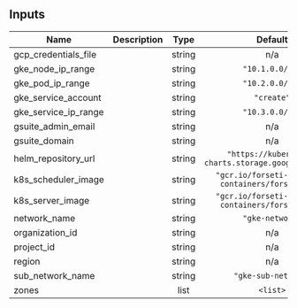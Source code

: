 [^]: (autogen_docs_start)

## Inputs

| Name | Description | Type | Default | Required |
|------|-------------|:----:|:-----:|:-----:|
| gcp\_credentials\_file |  | string | n/a | yes |
| gke\_node\_ip\_range |  | string | `"10.1.0.0/20"` | no |
| gke\_pod\_ip\_range |  | string | `"10.2.0.0/20"` | no |
| gke\_service\_account |  | string | `"create"` | no |
| gke\_service\_ip\_range |  | string | `"10.3.0.0/20"` | no |
| gsuite\_admin\_email |  | string | n/a | yes |
| gsuite\_domain |  | string | n/a | yes |
| helm\_repository\_url |  | string | `"https://kubernetes-charts.storage.googleapis.com"` | no |
| k8s\_scheduler\_image |  | string | `"gcr.io/forseti-security-containers/forseti:dev"` | no |
| k8s\_server\_image |  | string | `"gcr.io/forseti-security-containers/forseti:dev"` | no |
| network\_name |  | string | `"gke-network"` | no |
| organization\_id |  | string | n/a | yes |
| project\_id |  | string | n/a | yes |
| region |  | string | n/a | yes |
| sub\_network\_name |  | string | `"gke-sub-network"` | no |
| zones |  | list | `<list>` | no |

[^]: (autogen_docs_end)
